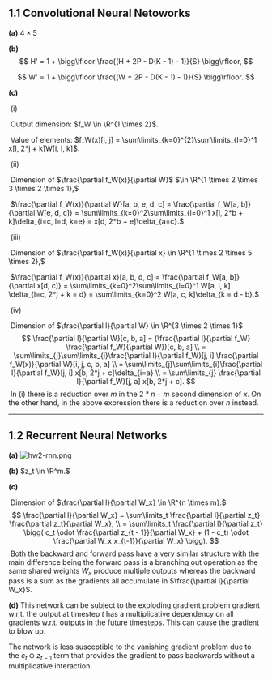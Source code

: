 ## 1.1 Convolutional Neural Netoworks

**(a)** $4 \times 5$

**(b)** 
$$
H' = 1 + \bigg\lfloor \frac{(H + 2P - D(K - 1) - 1)}{S} \bigg\rfloor,
$$

$$
W' = 1 + \bigg\lfloor \frac{(W + 2P - D(K - 1) - 1)}{S} \bigg\rfloor.
$$

**(c)** 

​	(i) 

​		Output dimension: $f_W \in \R^{1 \times 2}$.

​		Value of elements: $f_W(x)[i, j] = \sum\limits_{k=0}^{2}\sum\limits_{l=0}^1 x[l, 2*j + k]W[i, l, k]$.

​	(ii)

​		Dimension of $\frac{\partial f_W(x)}{\partial W}$ $\in \R^{1 \times 2 \times 3 \times 2 \times 1},$

​		$\frac{\partial f_W(x)}{\partial W}[a, b, e, d, c] = \frac{\partial f_W[a, b]}{\partial W[e, d, c]} = \sum\limits_{k=0}^2\sum\limits_{l=0}^1 x[l, 2*b + k]\delta_{i=c, l=d, k=e} = x[d, 2*b + e]\delta_{a=c}.$

​	(iii)

​		Dimension of $\frac{\partial f_W(x)}{\partial x} \in \R^{1 \times 2 \times 5 \times 2},$

​		$\frac{\partial f_W(x)}{\partial x}[a, b, d, c] = \frac{\partial f_W[a, b]}{\partial x[d, c]} = \sum\limits_{k=0}^2\sum\limits_{l=0}^1 W[a, l, k] \delta_{l=c, 2*j + k = d} = \sum\limits_{k=0}^2 W[a, c, k]\delta_{k = d - b}.$

​	(iv)

​		Dimension of $\frac{\partial l}{\partial W} \in \R^{3 \times 2 \times 1}$
$$
\frac{\partial l}{\partial W}[c, b, a] = (\frac{\partial l}{\partial f_W} \frac{\partial f_W}{\partial W})[c, b, a] 
\\
= \sum\limits_{j}\sum\limits_{i}\frac{\partial l}{\partial f_W}[j, i] \frac{\partial f_W(x)}{\partial W}[i, j, c, b, a]
\\
= \sum\limits_{j}\sum\limits_{i}\frac{\partial l}{\partial f_W}[j, i] x[b, 2*j + c]\delta_{i=a}
\\
= \sum\limits_{j} \frac{\partial l}{\partial f_W}[j, a] x[b, 2*j + c].
$$
​		In (i) there is a reduction over $m$ in the $2*n + m$ second dimension of $x$. On the other hand, in the 		above expression there is a reduction over $n$ instead.	

---

## 1.2 Recurrent Neural Networks

**(a)**      ![hw2-rnn.png](/Users/sanjeet/NYU-DLSP21/homework2/hw2-rnn.png.png)

**(b)** $z_t \in \R^m.$

**(c)**

​	Dimension of $\frac{\partial l}{\partial W_x} \in \R^{n \times m}.$
$$
\frac{\partial l}{\partial W_x} = \sum\limits_t \frac{\partial l}{\partial z_t} \frac{\partial z_t}{\partial W_x},
\\
= \sum\limits_t \frac{\partial l}{\partial z_t} \bigg( c_t \odot \frac{\partial z_{t - 1}}{\partial W_x} + (1 - c_t) \odot \frac{\partial W_x x_{t-1}}{\partial W_x} \bigg).
$$
​	Both the backward and forward pass have a very similar structure with the main difference being the forward pass is a branching out operation as the same shared weights $W_x$ produce multiple outputs whereas the backward pass is a sum as the gradients all accumulate in $\frac{\partial l}{\partial W_x}$.

**(d)** This network can be subject to the exploding gradient problem gradient w.r.t. the output at timestep $t$ has a multiplicative dependency on all gradients w.r.t. outputs in the future timesteps. This can cause the gradient to blow up.

The network is less susceptible to the vanishing gradient problem due to the $c_t \odot z_{t - 1}$ term that provides the gradient to pass backwards without a multiplicative interaction.













































